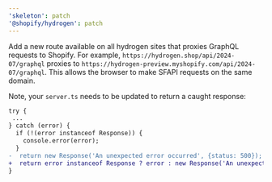 ```yaml
---
'skeleton': patch
'@shopify/hydrogen': patch
---
```


Add a new route available on all hydrogen sites that proxies GraphQL requests to Shopify.
For example, `https://hydrogen.shop/api/2024-07/graphql` proxies to `https://hydrogen-preview.myshopify.com/api/2024-07/graphql`.
This allows the browser to make SFAPI requests on the same domain.

Note, your `server.ts` needs to be updated to return a caught response:

```diff
try {
 ...
} catch (error) {
  if (!(error instanceof Response)) {
    console.error(error);
  }
-  return new Response('An unexpected error occurred', {status: 500});
+  return error instanceof Response ? error : new Response('An unexpected error occurred', {status: 500});
}

```
